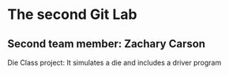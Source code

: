 # The second Git Lab
## Second team member: Zachary Carson

Die Class project: It simulates a die and includes a driver program